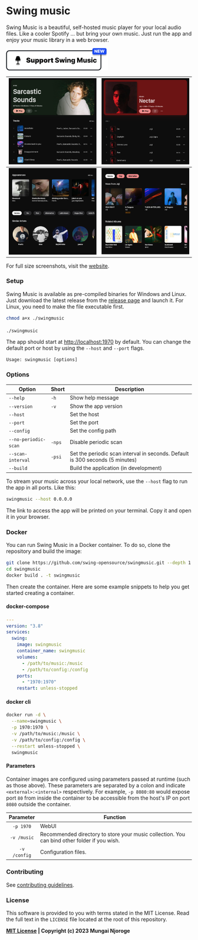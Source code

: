 # Swing music

Swing Music is a beautiful, self-hosted music player for your local audio files. Like a cooler Spotify ... but bring your own music. Just run the app and enjoy your music library in a web browser.

<a href="https://swingmusic-git-v130-swingmusic.vercel.app/support-us.html" target="_blank"><img src="screenshots/supportus.png" alt="Buy Me A Coffee" style="height: 60px !important;width: auto !important;" ></a>

| ![SWING MUSIC PLAYER BANNER IMAGE](screenshots/artist.webp)  | ![SWING MUSIC PLAYER BANNER IMAGE](screenshots/album.webp)  |
| ------------------------------------------------------------ | ----------------------------------------------------------- |
| ![SWING MUSIC PLAYER BANNER IMAGE](screenshots/artist2.webp) | ![SWING MUSIC PLAYER BANNER IMAGE](screenshots/album2.webp) |

For full size screenshots, visit the [website](https://swingmusic.vercel.app).

### Setup

Swing Music is available as pre-compiled binaries for Windows and Linux. Just download the latest release from
the [release page](https://github.com/geoffrey45/swingmusic/releases) and launch it.
For Linux, you need to make the file executable first.

```bash
chmod a+x ./swingmusic

./swingmusic
```

The app should start at <http://localhost:1970> by default. You can change the default port or host by using
the `--host` and `--port` flags.

```
Usage: swingmusic [options]
```

### Options

| Option               | Short  | Description                                                                   |
| -------------------- | ------ | ----------------------------------------------------------------------------- |
| `--help`             | `-h`   | Show help message                                                             |
| `--version`          | `-v`   | Show the app version                                                          |
| `--host`             |        | Set the host                                                                  |
| `--port`             |        | Set the port                                                                  |
| `--config`           |        | Set the config path                                                           |
| `--no-periodic-scan` | `-nps` | Disable periodic scan                                                         |
| `--scan-interval`    | `-psi` | Set the periodic scan interval in seconds. Default is 300 seconds (5 minutes) |
| `--build`            |        | Build the application (in development)                                        |

To stream your music across your local network, use the `--host` flag to run the app in all ports. Like this:

```sh
swingmusic --host 0.0.0.0
```

The link to access the app will be printed on your terminal. Copy it and open it in your browser.

### Docker

You can run Swing Music in a Docker container. To do so, clone the repository and build the image:

```bash
git clone https://github.com/swing-opensource/swingmusic.git --depth 1
cd swingmusic
docker build . -t swingmusic
```

Then create the container. Here are some example snippets to help you get started creating a container.

#### docker-compose

```yaml
---
version: "3.8"
services:
  swing:
    image: swingmusic
    container_name: swingmusic
    volumes:
      - /path/to/music:/music
      - /path/to/config:/config
    ports:
      - "1970:1970"
    restart: unless-stopped
```

#### docker cli

```bash
docker run -d \
  --name=swingmusic \
  -p 1970:1970 \
  -v /path/to/music:/music \
  -v /path/to/config:/config \
  --restart unless-stopped \
  swingmusic
```

#### Parameters

Container images are configured using parameters passed at runtime (such as those above). These parameters are separated
by a colon and indicate `<external>:<internal>` respectively. For example, `-p 8080:80` would expose port `80` from
inside the container to be accessible from the host's IP on port `8080` outside the container.

|  Parameter   | Function                                                                                     |
| :----------: | -------------------------------------------------------------------------------------------- |
|  `-p 1970`   | WebUI                                                                                        |
| `-v /music`  | Recommended directory to store your music collection. You can bind other folder if you wish. |
| `-v /config` | Configuration files.                                                                         |

### Contributing

See [contributing guidelines](.github/contributing.md).

### License

This software is provided to you with terms stated in the MIT License. Read the full text in the `LICENSE` file located at the root of this repository.

**[MIT License](https://opensource.org/licenses/MIT) | Copyright (c) 2023 Mungai Njoroge**
